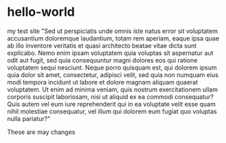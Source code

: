 # hello-world
my test site "Sed ut perspiciatis unde omnis iste natus error sit
voluptatem accusantium doloremque laudantium, totam rem aperiam, eaque
ipsa quae ab illo inventore veritatis et quasi architecto beatae vitae
dicta sunt explicabo. Nemo enim ipsam voluptatem quia voluptas sit
aspernatur aut odit aut fugit, sed quia consequuntur magni dolores eos
qui ratione voluptatem sequi nesciunt. Neque porro quisquam est, qui
dolorem ipsum quia dolor sit amet, consectetur, adipisci velit, sed quia
non numquam eius modi tempora incidunt ut labore et dolore magnam
aliquam quaerat voluptatem. Ut enim ad minima veniam, quis nostrum
exercitationem ullam corporis suscipit laboriosam, nisi ut aliquid ex ea
commodi consequatur? Quis autem vel eum iure reprehenderit qui in ea
voluptate velit esse quam nihil molestiae consequatur, vel illum qui
dolorem eum fugiat quo voluptas nulla pariatur?"


These are may changes
